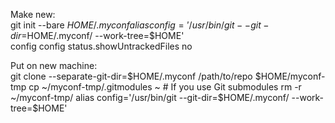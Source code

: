 Make new:  
git init --bare $HOME/.myconf  
alias config='/usr/bin/git --git-dir=$HOME/.myconf/ --work-tree=$HOME'  
config config status.showUntrackedFiles no  
  
Put on new machine:  
git clone --separate-git-dir=$HOME/.myconf /path/to/repo $HOME/myconf-tmp  
cp ~/myconf-tmp/.gitmodules ~  # If you use Git submodules  
rm -r ~/myconf-tmp/  
alias config='/usr/bin/git --git-dir=$HOME/.myconf/ --work-tree=$HOME'  
